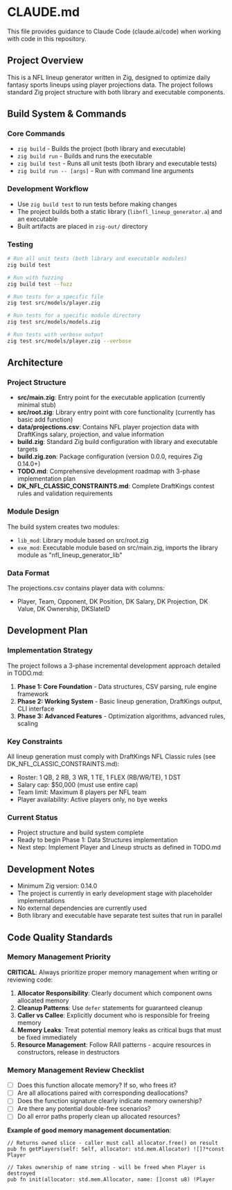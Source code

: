 # CLAUDE.md

This file provides guidance to Claude Code (claude.ai/code) when working with code in this repository.

## Project Overview

This is a NFL lineup generator written in Zig, designed to optimize daily fantasy sports lineups using player projections data. The project follows standard Zig project structure with both library and executable components.

## Build System & Commands

### Core Commands
- `zig build` - Builds the project (both library and executable)
- `zig build run` - Builds and runs the executable
- `zig build test` - Runs all unit tests (both library and executable tests)
- `zig build run -- [args]` - Run with command line arguments

### Development Workflow
- Use `zig build test` to run tests before making changes
- The project builds both a static library (`libnfl_lineup_generator.a`) and an executable
- Built artifacts are placed in `zig-out/` directory

### Testing
```bash
# Run all unit tests (both library and executable modules)
zig build test

# Run with fuzzing
zig build test --fuzz

# Run tests for a specific file
zig test src/models/player.zig

# Run tests for a specific module directory
zig test src/models/models.zig

# Run tests with verbose output
zig test src/models/player.zig --verbose
```

## Architecture

### Project Structure
- **src/main.zig**: Entry point for the executable application (currently minimal stub)
- **src/root.zig**: Library entry point with core functionality (currently has basic add function)
- **data/projections.csv**: Contains NFL player projection data with DraftKings salary, projection, and value information
- **build.zig**: Standard Zig build configuration with library and executable targets
- **build.zig.zon**: Package configuration (version 0.0.0, requires Zig 0.14.0+)
- **TODO.md**: Comprehensive development roadmap with 3-phase implementation plan
- **DK_NFL_CLASSIC_CONSTRAINTS.md**: Complete DraftKings contest rules and validation requirements

### Module Design
The build system creates two modules:
- `lib_mod`: Library module based on src/root.zig
- `exe_mod`: Executable module based on src/main.zig, imports the library module as "nfl_lineup_generator_lib"

### Data Format
The projections.csv contains player data with columns:
- Player, Team, Opponent, DK Position, DK Salary, DK Projection, DK Value, DK Ownership, DKSlateID

## Development Plan

### Implementation Strategy
The project follows a 3-phase incremental development approach detailed in TODO.md:

1. **Phase 1: Core Foundation** - Data structures, CSV parsing, rule engine framework
2. **Phase 2: Working System** - Basic lineup generation, DraftKings output, CLI interface
3. **Phase 3: Advanced Features** - Optimization algorithms, advanced rules, scaling

### Key Constraints
All lineup generation must comply with DraftKings NFL Classic rules (see DK_NFL_CLASSIC_CONSTRAINTS.md):
- Roster: 1 QB, 2 RB, 3 WR, 1 TE, 1 FLEX (RB/WR/TE), 1 DST
- Salary cap: $50,000 (must use entire cap)
- Team limit: Maximum 8 players per NFL team
- Player availability: Active players only, no bye weeks

### Current Status
- Project structure and build system complete
- Ready to begin Phase 1: Data Structures implementation
- Next step: Implement Player and Lineup structs as defined in TODO.md

## Development Notes

- Minimum Zig version: 0.14.0
- The project is currently in early development stage with placeholder implementations
- No external dependencies are currently used
- Both library and executable have separate test suites that run in parallel

## Code Quality Standards

### Memory Management Priority
**CRITICAL**: Always prioritize proper memory management when writing or reviewing code:

1. **Allocator Responsibility**: Clearly document which component owns allocated memory
2. **Cleanup Patterns**: Use `defer` statements for guaranteed cleanup
3. **Caller vs Callee**: Explicitly document who is responsible for freeing memory
4. **Memory Leaks**: Treat potential memory leaks as critical bugs that must be fixed immediately
5. **Resource Management**: Follow RAII patterns - acquire resources in constructors, release in destructors

### Memory Management Review Checklist
- [ ] Does this function allocate memory? If so, who frees it?
- [ ] Are all allocations paired with corresponding deallocations?
- [ ] Does the function signature clearly indicate memory ownership?
- [ ] Are there any potential double-free scenarios?
- [ ] Do all error paths properly clean up allocated resources?

**Example of good memory management documentation**:
```zig
// Returns owned slice - caller must call allocator.free() on result
pub fn getPlayers(self: Self, allocator: std.mem.Allocator) ![]?*const Player

// Takes ownership of name string - will be freed when Player is destroyed  
pub fn init(allocator: std.mem.Allocator, name: []const u8) !Player
```